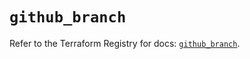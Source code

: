 # `github_branch`

Refer to the Terraform Registry for docs: [`github_branch`](https://registry.terraform.io/providers/integrations/github/5.43.0/docs/resources/branch).
